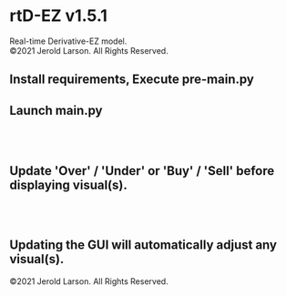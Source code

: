 # rtD-EZ v1.5.1
Real-time Derivative-EZ model.<br>©2021 Jerold Larson. All Rights Reserved.

Install requirements, Execute pre-main.py
-

Launch main.py
-
<br><br>



Update 'Over' / 'Under' or 'Buy' / 'Sell' before displaying visual(s).
-


<br><br>


Updating the GUI will automatically adjust any visual(s).
-


©2021 Jerold Larson. All Rights Reserved.
<br>
